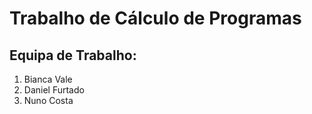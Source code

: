 # Trabalho de Cálculo de Programas
## Equipa de Trabalho:
1. Bianca Vale
2. Daniel Furtado
3. Nuno Costa
